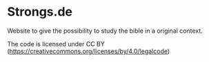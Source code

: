 Strongs.de
==========

Website to give the possibility to study the bible in a original context.

The code is licensed under CC BY (https://creativecommons.org/licenses/by/4.0/legalcode)
